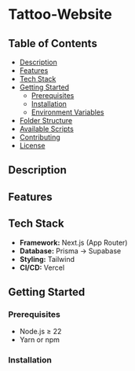 # Tattoo-Website

## Table of Contents

- [Description](#description)  
- [Features](#features)  
- [Tech Stack](#tech-stack)  
- [Getting Started](#getting-started)  
  - [Prerequisites](#prerequisites)  
  - [Installation](#installation)  
  - [Environment Variables](#environment-variables)  
- [Folder Structure](#folder-structure)  
- [Available Scripts](#available-scripts)  
- [Contributing](#contributing)  
- [License](#license)  

## Description

## Features

## Tech Stack

- **Framework:** Next.js  (App Router)  
- **Database:** Prisma → Supabase
- **Styling:** Tailwind
- **CI/CD:** Vercel

## Getting Started

### Prerequisites

- Node.js ≥ 22
- Yarn or npm  

### Installation